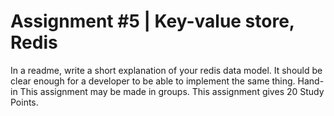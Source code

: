 # Assignment #5 | Key-value store, Redis


In a readme, write a short explanation of your redis data
model. It should be clear enough for a developer to be
able to implement the same thing.
Hand-in
This assignment may be made in groups.
This assignment gives 20 Study Points.
